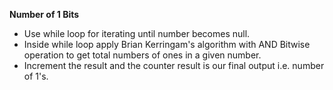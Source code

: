 **Number of 1 Bits**
​
* Use while loop for iterating until number becomes null.
* Inside while loop apply Brian Kerringam's algorithm with AND Bitwise operation to get total numbers of ones in a given number.
* Increment the result and the counter result is our final output i.e. number of 1's.